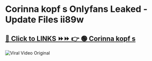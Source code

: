 
 # Corinna kopf s Onlyfans Leaked - Update Files ii89w

## <h2><a href="https://clipsfans.com/Corinna_kopf_s&ref=git">🔗 Click to LINKS ⏩⏩ 👉 🟢 Corinna kopf s </a></h2>

<a href="https://clipsfans.com/Corinna_kopf_s&ref=git" rel="nofollow" data-target="animated-image.originalLink"><img src="https://i.ibb.co.com/xMMVF88/686577567.gif" alt="Viral Video Original" style="max-width: 100%; display: inline-block;" data-target="animated-image.originalImage"></a>

